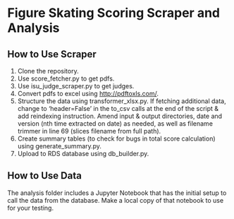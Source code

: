 # Figure Skating Scoring Scraper and Analysis

## How to Use Scraper

1. Clone the repository.
2. Use score_fetcher.py to get pdfs.
3. Use isu_judge_scraper.py to get judges.
4. Convert pdfs to excel using http://pdftoxls.com/.
5. Structure the data using transformer_xlsx.py. If fetching additional data, change to ‘header=False’ in the to_csv calls at the end of the script & add reindexing instruction. Amend input & output directories, date and version (nth time extracted on date) as needed, as well as filename trimmer in line 69 (slices filename from full path).
6. Create summary tables (to check for bugs in total score calculation) using generate_summary.py.
7. Upload to RDS database using db_builder.py.

## How to Use Data

The analysis folder includes a Jupyter Notebook that has the initial setup to call the data from the database. Make a local copy of that notebook to use for your testing.
